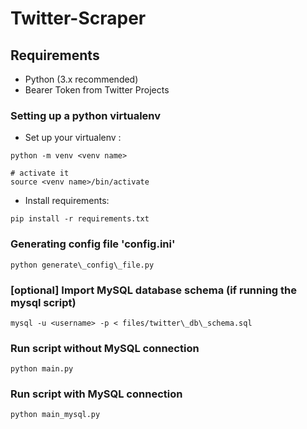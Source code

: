 # Twitter-Scraper

## Requirements

- Python (3.x recommended)
- Bearer Token from Twitter Projects

### Setting up a python virtualenv

- Set up your virtualenv : 
```shell
python -m venv <venv name>

# activate it
source <venv name>/bin/activate
```

- Install requirements:
```shell
pip install -r requirements.txt
```

### Generating config file 'config.ini'
```shell
python generate\_config\_file.py
```

### [optional] Import MySQL database schema (if running the mysql script)
```shell
mysql -u <username> -p < files/twitter\_db\_schema.sql
```

### Run script without MySQL connection
```shell
python main.py
```
### Run script with MySQL connection
```shell
python main_mysql.py
```
